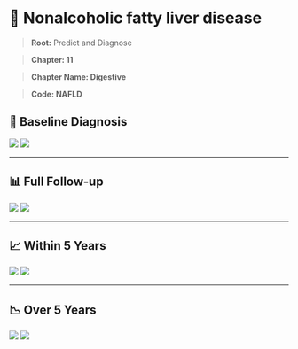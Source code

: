 # 🧬 Nonalcoholic fatty liver disease
    
> **Root:** Predict and Diagnose

> **Chapter: 11**

> **Chapter Name: Digestive**

> **Code: NAFLD**

## 🧪 Baseline Diagnosis

<img src="/Predict/Figures/Baseline/IMP/NAFLD.png" />

<CsvTableIMP src="/Predict_Data/Baseline/IMP/IMP_NAFLD.csv" label="🔍 View full results" />

<img src="/Predict/Figures/Baseline/ROC/NAFLD.png" />

<CsvTableROC src="/Predict_Data/Baseline/EVA/NAFLD.csv" label="🔍 View full results" />

---

## 📊 Full Follow-up

<img src="/Predict/Figures/ALL/IMP/NAFLD.png" />

<CsvTableIMP src="/Predict_Data/ALL/IMP/IMP_NAFLD.csv" label="🔍 View full results" />

<img src="/Predict/Figures/ALL/ROC/NAFLD.png" />

<CsvTableROC src="/Predict_Data/ALL/EVA/NAFLD.csv" label="🔍 View full results" />

---

## 📈 Within 5 Years

<img src="/Predict/Figures/FYears/IMP/NAFLD.png" />

<CsvTableIMP src="/Predict_Data/FYears/IMP/IMP_NAFLD.csv" label="🔍 View full results" />

<img src="/Predict/Figures/FYears/ROC/NAFLD.png" />

<CsvTableROC src="/Predict_Data/FYears/EVA/NAFLD.csv" label="🔍 View full results" />

---

## 📉 Over 5 Years

<img src="/Predict/Figures/OverFYears/IMP/NAFLD.png" />

<CsvTableIMP src="/Predict_Data/OverFYears/IMP/IMP_NAFLD.csv" label="🔍 View full results" />

<img src="/Predict/Figures/OverFYears/ROC/NAFLD.png" />

<CsvTableROC src="/Predict_Data/OverFYears/EVA/NAFLD.csv" label="🔍 View full results" />
